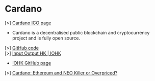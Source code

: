 Cardano
=======

\[\>\] [Cardano ICO page](https://www.cardanohub.org/en/home/)<br />
- Cardano is a decentralised public blockchain and cryptocurrency project and is fully open source.<br />

\[\>\] [GitHub code](https://github.com/input-output-hk/cardano-sl/)<br />
\[\>\] [Input Output HK | IOHK](https://iohk.io/)<br />
- [IOHK GitHub page](https://github.com/input-output-hk)<br />

\[\>\] [Cardano: Ethereum and NEO Killer or Overpriced?](https://hackernoon.com/cardano-ethereum-and-neo-killer-or-overhyped-and-overpriced-8fcd5f8abcdf)<br />
